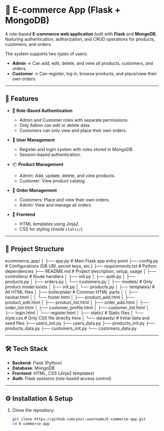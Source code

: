 # 🛒 E-commerce App (Flask + MongoDB)

A role-based **E-commerce web application** built with **Flask** and **MongoDB**, featuring authentication, authorization, and CRUD operations for products, customers, and orders.  

The system supports two types of users:
- **Admin** → Can add, edit, delete, and view all products, customers, and orders.
- **Customer** → Can register, log in, browse products, and place/view their own orders.

---

## 🚀 Features

- 🔑 **Role-Based Authentication**
  - Admin and Customer roles with separate permissions.
  - Only Admin can edit or delete data.
  - Customers can only view and place their own orders.

- 👥 **User Management**
  - Register and login system with roles stored in MongoDB.
  - Session-based authentication.

- 📦 **Product Management**
  - Admin: Add, update, delete, and view products.
  - Customer: View product catalog.

- 🧾 **Order Management**
  - Customers: Place and view their own orders.
  - Admin: View and manage all orders.

- 🎨 **Frontend**
  - HTML templates using Jinja2.
  - CSS for styling (inside `static/`).

---

## 📂 Project Structure

ecommerce_app/
│
├── app.py # Main Flask app entry point
├── config.py # Configurations (DB URI, secret keys, etc.)
├── requirements.txt # Python dependencies
├── README.md # Project description, setup, usage
│
├── controllers/ # Route handlers
│ ├── init.py
│ ├── auth.py
│ ├── products.py
│ ├── orders.py
│ └── customers.py
│
├── models/ # Only product model exists
│ ├── init.py
│ └── products.py
│
├── templates/ # All HTML files
│ ├── boilerplate/ # Common HTML parts
│ │ ├── navbar.html
│ │ └── footer.html
│ ├── product_add.html
│ ├── product_edit.html
│ ├── product_list.html
│ ├── order_add.html
│ ├── order_list.html
│ ├── customer_profile.html
│ ├── customer_list.html
│ ├── login.html
│ └── register.html
│
├── static/ # Static files
│ └── style.css # Only CSS file directly here
│
└── datasets/ # Initial data and seed files
├── users_init.py
├── users_data.py
├── products_init.py
├── products_data.py
├── customers_init.py
└── customers_data.py


---

## 🛠️ Tech Stack

- **Backend**: Flask (Python)
- **Database**: MongoDB
- **Frontend**: HTML, CSS (Jinja2 templates)
- **Auth**: Flask sessions (role-based access control)

---

## ⚙️ Installation & Setup

1. Clone the repository:
   ```bash
   git clone https://github.com/your-username/E-commerce-app.git
   cd E-commerce-app
